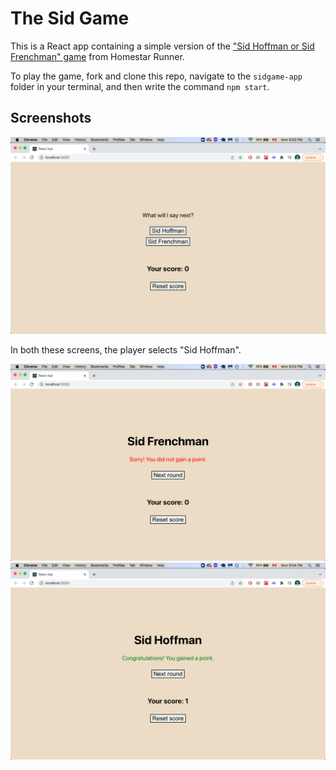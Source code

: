 # The Sid Game #

This is a React app containing a simple version of the ["Sid Hoffman or Sid Frenchman" game](http://www.hrwiki.org/wiki/Homestar_Runner's_%22Sid%22_Game) from Homestar Runner.

To play the game, fork and clone this repo, navigate to the `sidgame-app` folder in your terminal, and then write the command `npm start`.

## Screenshots ##
![picture alt](https://github.com/stephkri/sidgame/blob/master/buttons.png "The starting screen of the game")

In both these screens, the player selects "Sid Hoffman".

![picture alt](https://github.com/stephkri/sidgame/blob/master/nopoint.png "Did not score a point")
![picture alt](https://github.com/stephkri/sidgame/blob/master/yespoint.png "Did score a point")